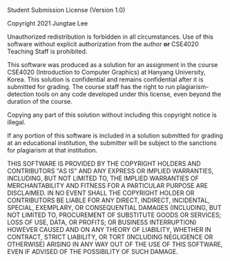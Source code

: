 Student Submission License (Version 1.0)

Copyright 2021 Jungtae Lee

Unauthorized redistribution is forbidden in all circumstances. 
Use of this software without explicit authorization from the author **or** CSE4020 Teaching Staff is prohibited.

This software was produced as a solution for an assignment in the course CSE4020 (Introduction to Computer Graphics) at Hanyang University, Korea. 
This solution is confidential and remains confidential after it is submitted for grading. 
The course staff has the right to run plagiarism-detection tools on any code developed under this license, even beyond the duration of the course.

Copying any part of this solution without including this copyright notice is illegal.

If any portion of this software is included in a solution submitted for grading at an educational institution, the submitter will be subject to the sanctions for plagiarism at that institution.

THIS SOFTWARE IS PROVIDED BY THE COPYRIGHT HOLDERS AND CONTRIBUTORS "AS IS" AND ANY EXPRESS OR IMPLIED WARRANTIES, INCLUDING, BUT NOT LIMITED TO, THE IMPLIED WARRANTIES OF MERCHANTABILITY AND FITNESS FOR A PARTICULAR PURPOSE ARE DISCLAIMED. 
IN NO EVENT SHALL THE COPYRIGHT HOLDER OR CONTRIBUTORS BE LIABLE FOR ANY DIRECT, INDIRECT, INCIDENTAL, SPECIAL, EXEMPLARY, OR CONSEQUENTIAL DAMAGES (INCLUDING, BUT NOT LIMITED TO, PROCUREMENT OF SUBSTITUTE GOODS OR SERVICES; LOSS OF USE, DATA, OR PROFITS; OR BUSINESS INTERRUPTION) HOWEVER CAUSED AND ON ANY THEORY OF LIABILITY, WHETHER IN CONTRACT, STRICT LIABILITY, OR TORT (INCLUDING NEGLIGENCE OR OTHERWISE) ARISING IN ANY WAY OUT OF THE USE OF THIS SOFTWARE, EVEN IF ADVISED OF THE POSSIBILITY OF SUCH DAMAGE.
